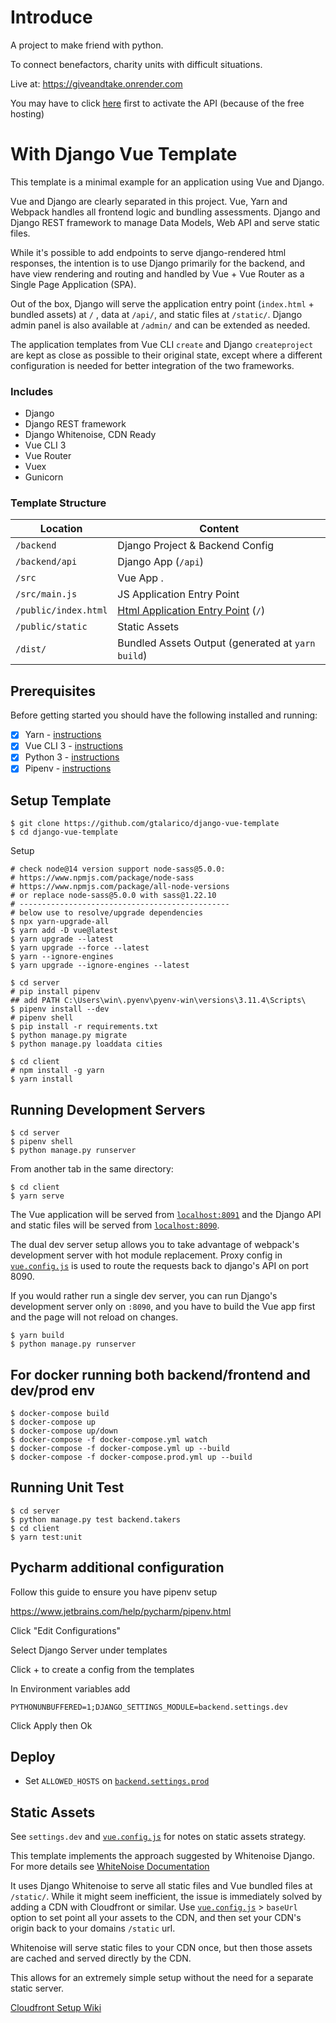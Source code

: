 # Introduce

A project to make friend with python.

To connect benefactors, charity units with difficult situations.

Live at: https://giveandtake.onrender.com

You may have to click [here](https://giveandtake-api.onrender.com/docs) first to activate the API (because of the free hosting)

# With Django Vue Template

This template is a minimal example for an application using Vue and Django.

Vue and Django are clearly separated in this project. Vue, Yarn and Webpack handles all frontend logic and bundling assessments. Django and Django REST framework to manage Data Models, Web API and serve static files.

While it's possible to add endpoints to serve django-rendered html responses, the intention is to use Django primarily for the backend, and have view rendering and routing and handled by Vue + Vue Router as a Single Page Application (SPA).

Out of the box, Django will serve the application entry point (`index.html` + bundled assets) at `/` ,
data at `/api/`, and static files at `/static/`. Django admin panel is also available at `/admin/` and can be extended as needed.

The application templates from Vue CLI `create` and Django `createproject` are kept as close as possible to their
original state, except where a different configuration is needed for better integration of the two frameworks.

### Includes

* Django
* Django REST framework
* Django Whitenoise, CDN Ready
* Vue CLI 3
* Vue Router
* Vuex
* Gunicorn
<!--* Configuration for Heroku Deployment-->


### Template Structure


| Location             |  Content                                   |
|----------------------|--------------------------------------------|
| `/backend`           | Django Project & Backend Config            |
| `/backend/api`       | Django App (`/api`)                        |
| `/src`               | Vue App .                                  |
| `/src/main.js`       | JS Application Entry Point                 |
| `/public/index.html` | [Html Application Entry Point](https://cli.vuejs.org/guide/html-and-static-assets.html) (`/`)         |
| `/public/static`     | Static Assets                              |
| `/dist/`             | Bundled Assets Output (generated at `yarn build`) |

## Prerequisites

Before getting started you should have the following installed and running:

- [X] Yarn - [instructions](https://yarnpkg.com/en/docs/install)
- [X] Vue CLI 3 - [instructions](https://cli.vuejs.org/guide/installation.html)
- [X] Python 3 - [instructions](https://wiki.python.org/moin/BeginnersGuide)
- [X] Pipenv - [instructions](https://pipenv.readthedocs.io/en/latest/install/#installing-pipenv)

## Setup Template

```
$ git clone https://github.com/gtalarico/django-vue-template
$ cd django-vue-template
```

Setup
```
# check node@14 version support node-sass@5.0.0:
# https://www.npmjs.com/package/node-sass
# https://www.npmjs.com/package/all-node-versions
# or replace node-sass@5.0.0 with sass@1.22.10
# -----------------------------------------------
# below use to resolve/upgrade dependencies
$ npx yarn-upgrade-all
$ yarn add -D vue@latest
$ yarn upgrade --latest
$ yarn upgrade --force --latest
$ yarn --ignore-engines
$ yarn upgrade --ignore-engines --latest
```

```
$ cd server
# pip install pipenv
## add PATH C:\Users\win\.pyenv\pyenv-win\versions\3.11.4\Scripts\
$ pipenv install --dev
# pipenv shell
$ pip install -r requirements.txt
$ python manage.py migrate
$ python manage.py loaddata cities

$ cd client
# npm install -g yarn
$ yarn install
```

## Running Development Servers

```
$ cd server
$ pipenv shell
$ python manage.py runserver
```

From another tab in the same directory:

```
$ cd client
$ yarn serve
```

The Vue application will be served from [`localhost:8091`](http://localhost:8091/) and the Django API
and static files will be served from [`localhost:8090`](http://localhost:8090/docs).

The dual dev server setup allows you to take advantage of
webpack's development server with hot module replacement.
Proxy config in [`vue.config.js`](/vue.config.js) is used to route the requests
back to django's API on port 8090.

If you would rather run a single dev server, you can run Django's
development server only on `:8090`, and you have to build the Vue app first
and the page will not reload on changes.

```
$ yarn build
$ python manage.py runserver
```

## For docker running both backend/frontend and dev/prod env

```
$ docker-compose build
$ docker-compose up
$ docker-compose up/down
$ docker-compose -f docker-compose.yml watch 
$ docker-compose -f docker-compose.yml up --build
$ docker-compose -f docker-compose.prod.yml up --build
```

## Running Unit Test

```
$ cd server
$ python manage.py test backend.takers
$ cd client
$ yarn test:unit
```

## Pycharm additional configuration

Follow this guide to ensure you have pipenv setup

https://www.jetbrains.com/help/pycharm/pipenv.html

Click "Edit Configurations"

Select Django Server under templates

Click + to create a config from the templates

In Environment variables add

```
PYTHONUNBUFFERED=1;DJANGO_SETTINGS_MODULE=backend.settings.dev
```

Click Apply then Ok

## Deploy

* Set `ALLOWED_HOSTS` on [`backend.settings.prod`](/backend/settings/prod.py)

<!--
### Heroku Server

```
$ heroku apps:create django-vue-template-demo
$ heroku git:remote --app django-vue-template-demo
$ heroku buildpacks:add --index 1 heroku/nodejs
$ heroku buildpacks:add --index 2 heroku/python
$ heroku addons:create heroku-postgresql:hobby-dev
$ heroku config:set DJANGO_SETTINGS_MODULE=backend.settings.prod
$ heroku config:set DJANGO_SECRET_KEY='...(your django SECRET_KEY value)...'

$ git push heroku
```

Heroku's nodejs buildpack will handle install for all the dependencies from the [`package.json`](/package.json) file.
It will then trigger the `postinstall` command which calls `yarn build`.
This will create the bundled `dist` folder which will be served by whitenoise.

The python buildpack will detect the [`Pipfile`](/Pipfile) and install all the python dependencies.

The [`Procfile`](/Procfile) will run Django migrations and then launch Django'S app using gunicorn, as recommended by heroku.

##### Heroku One Click Deploy

[![Deploy](https://www.herokucdn.com/deploy/button.svg)](https://heroku.com/deploy?template=https://github.com/gtalarico/django-vue-template)
-->

## Static Assets

See `settings.dev` and [`vue.config.js`](/vue.config.js) for notes on static assets strategy.

This template implements the approach suggested by Whitenoise Django.
For more details see [WhiteNoise Documentation](http://whitenoise.evans.io/en/stable/django.html)

It uses Django Whitenoise to serve all static files and Vue bundled files at `/static/`.
While it might seem inefficient, the issue is immediately solved by adding a CDN
with Cloudfront or similar.
Use [`vue.config.js`](/vue.config.js) > `baseUrl` option to set point all your assets to the CDN,
and then set your CDN's origin back to your domains `/static` url.

Whitenoise will serve static files to your CDN once, but then those assets are cached
and served directly by the CDN.

This allows for an extremely simple setup without the need for a separate static server.

[Cloudfront Setup Wiki](https://github.com/gtalarico/django-vue-template/wiki/Setup-CDN-on-Cloud-Front)
